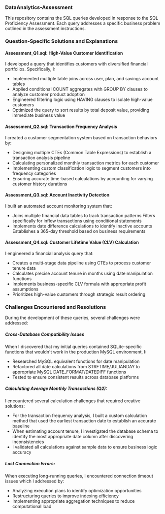 ### DataAnalytics-Assessment


This repository contains the SQL queries developed in response to the SQL Proficiency Assessment. Each query addresses a specific business problem outlined in the assessment instructions.

### Question-Specific Solutions and Explanations

#### Assessment_Q1.sql: High-Value Customer Identification
I developed a query that identifies customers with diversified financial portfolios. Specifically, I:
- Implemented multiple table joins across user, plan, and savings account tables
- Applied conditional COUNT aggregates with GROUP BY clauses to analyze customer product adoption
- Engineered filtering logic using HAVING clauses to isolate high-value customers
- Optimized the query to sort results by total deposit value, providing immediate business value

#### Assessment_Q2.sql: Transaction Frequency Analysis
I created a customer segmentation system based on transaction behaviors by:
- Designing multiple CTEs (Common Table Expressions) to establish a transaction analysis pipeline
- Calculating personalized monthly transaction metrics for each customer
- Implementing custom classification logic to segment customers into frequency categories
- Ensuring accurate time-based calculations by accounting for varying customer history durations

#### Assessment_Q3.sql: Account Inactivity Detection
I built an automated account monitoring system that:
- Joins multiple financial data tables to track transaction patterns
Filters specifically for inflow transactions using conditional statements
- Implements date difference calculations to identify inactive accounts
Establishes a 365-day threshold based on business requirements

#### Assessment_Q4.sql: Customer Lifetime Value (CLV) Calculation
I engineered a financial analysis query that:
- Creates a multi-stage data pipeline using CTEs to process customer tenure data
- Calculates precise account tenure in months using date manipulation functions
- Implements business-specific CLV formula with appropriate profit assumptions
- Prioritizes high-value customers through strategic result ordering

### Challenges Encountered and Resolutions
During the development of these queries, several challenges were addressed:

##### Cross-Database Compatibility Issues
When I discovered that my initial queries contained SQLite-specific functions that wouldn't work in the production MySQL environment, I:

- Researched MySQL equivalent functions for date manipulation
- Refactored all date calculations from STRFTIME/JULIANDAY to appropriate MySQL DATE_FORMAT/DATEDIFF functions
- Tested to ensure consistent results across database platforms

##### Calculating Average Monthly Transactions (Q2):
I encountered several calculation challenges that required creative solutions:
- For the transaction frequency analysis, I built a custom calculation method that used the earliest transaction date to establish an accurate baseline
- When estimating account tenure, I investigated the database schema to identify the most appropriate date column after discovering inconsistencies
- I validated all calculations against sample data to ensure business logic accuracy

##### Lost Connection Errors:
When executing long-running queries, I encountered connection timeout issues which I addressed by:
- Analyzing execution plans to identify optimization opportunities
- Restructuring queries to improve indexing efficiency
- Implementing appropriate aggregation techniques to reduce computational load
